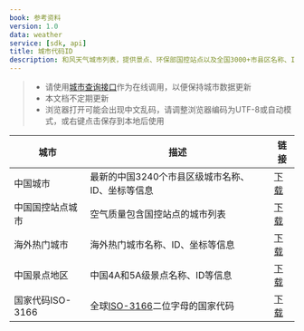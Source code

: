 ```yaml
---
book: 参考资料
version: 1.0
data: weather
service: [sdk, api]
title: 城市代码ID
description: 和风天气城市列表，提供景点、环保部国控站点以及全国3000+市县区名称、ID、经纬度等信息，与中国气象局发布的城市数据同步
---
```

> * 请使用[城市查询接口](/docs/search)作为在线调用，以便保持城市数据更新
> * 本文档不定期更新
> * 浏览器打开可能会出现中文乱码，请调整浏览器编码为UTF-8或自动模式，或右键点击保存到本地后使用


| 城市 | 描述 | 链接 |
| --- | ---| --- |
|中国城市|最新的中国3240个市县区级城市名称、ID、坐标等信息|[下载](https://cdn.heweather.com/china-city-list.csv)|
|中国国控站点城市|空气质量包含国控站点的城市列表|[下载](https://cdn.heweather.com/air_gov.xlsx)|
|海外热门城市|海外热门城市名称、ID、坐标等信息|[下载](https://cdn.heweather.com/world-top-city-list.txt)|
|中国景点地区|中国4A和5A级景点名称、ID等信息|[下载](https://cdn.heweather.com/china-scenic-list.txt)|
|国家代码ISO-3166|全球[ISO-3166](/blog/iso-3166)二位字母的国家代码|[下载](https://cdn.heweather.com/iso3166.txt)|
